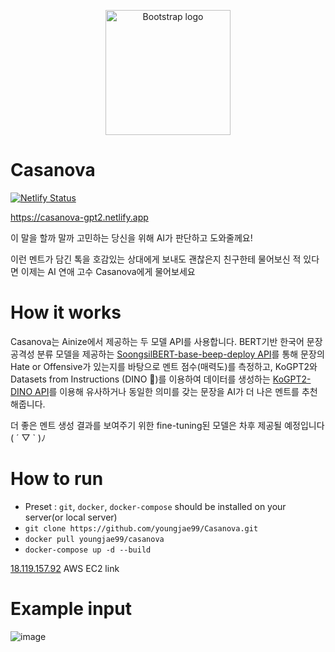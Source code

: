                                                                                                                                            
<p align="center">
  <a href="https://getbootstrap.com/">
    <img src="https://user-images.githubusercontent.com/6705096/128585646-0690663e-c1f9-4b54-b879-31449a089f35.png" alt="Bootstrap logo" width="200">
  </a>
</p>

# Casanova

[![Netlify Status](https://api.netlify.com/api/v1/badges/d86caba6-5b6b-47ae-bb6d-888f8c0fddc3/deploy-status)](https://app.netlify.com/sites/casanova-gpt2/deploys)

https://casanova-gpt2.netlify.app

이 말을 할까 말까 고민하는 당신을 위해 AI가 판단하고 도와줄께요!

이런 멘트가 담긴 톡을 호감있는 상대에게 보내도 괜찮은지 친구한테 물어보신 적 있다면 이제는 AI 연애 고수 Casanova에게 물어보세요


# How it works

Casanova는 Ainize에서 제공하는 두 모델 API를 사용합니다. BERT기반 한국어 문장 공격성 분류 모델을 제공하는 [SoongsilBERT-base-beep-deploy API](https://ainize.ai/strutive07/SoongsilBERT-base-beep-deploy)를 통해 문장의 Hate or Offensive가 있는지를 바탕으로 멘트 점수(매력도)를 측정하고, KoGPT2와 Datasets from Instructions (DINO 🦕)를 이용하여 데이터를 생성하는 [KoGPT2-DINO API](https://ainize.ai/fpem123/KoGPT2-DINO)를 이용해 유사하거나 동일한 의미를 갖는 문장을 AI가 더 나은 멘트를 추천해줍니다.

더 좋은 멘트 생성 결과를 보여주기 위한 fine-tuning된 모델은 차후 제공될 예정입니다 ( ´ ▽ ` )ﾉ


# How to run
- Preset : `git`, `docker`, `docker-compose` should be installed on your server(or local server)
- `git clone https://github.com/youngjae99/Casanova.git`
- `docker pull youngjae99/casanova`
- `docker-compose up -d --build`

[18.119.157.92](18.119.157.92) AWS EC2 link

# Example input

![image](https://user-images.githubusercontent.com/6705096/128650417-317977ac-d989-4f27-b3a7-851b30e2a241.png)


